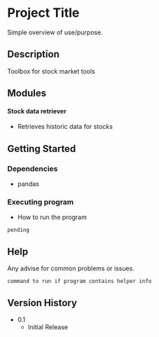# Project Title

Simple overview of use/purpose.

## Description

Toolbox for stock market tools

## Modules

#### Stock data retriever

* Retrieves historic data for stocks

## Getting Started

### Dependencies

* pandas 

### Executing program

* How to run the program

```
pending
```

## Help

Any advise for common problems or issues.
```
command to run if program contains helper info
```

## Version History

* 0.1
    * Initial Release

